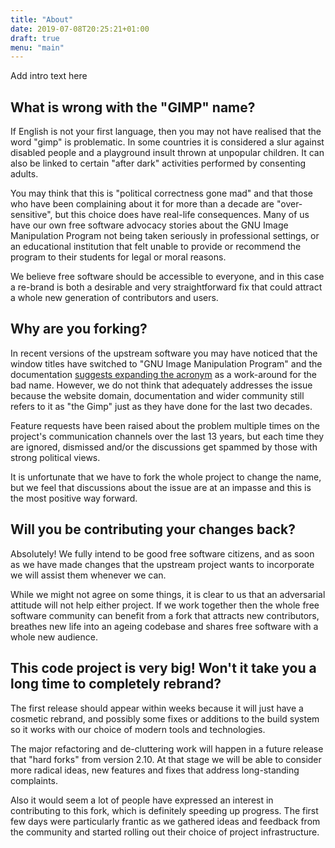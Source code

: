 ```yaml
---
title: "About"
date: 2019-07-08T20:25:21+01:00
draft: true
menu: "main"
---
```

Add intro text here

## What is wrong with the "GIMP" name?
If English is not your first language, then you may not have realised that the word "gimp" is problematic. In some countries it is considered a slur against disabled people and a playground insult thrown at unpopular children. It can also be linked to certain "after dark" activities performed by consenting adults.

You may think that this is "political correctness gone mad" and that those who have been complaining about it for more than a decade are "over-sensitive", but this choice does have real-life consequences. Many of us have our own free software advocacy stories about the GNU Image Manipulation Program not being taken seriously in professional settings, or an educational institution that felt unable to provide or recommend the program to their students for legal or moral reasons.

We believe free software should be accessible to everyone, and in this case a re-brand is both a desirable and very straightforward fix that could attract a whole new generation of contributors and users.

## Why are you forking?
In recent versions of the upstream software you may have noticed that the window titles have switched to "GNU Image Manipulation Program" and the documentation [suggests expanding the acronym](https://www.gimp.org/docs/userfaq.html#i-dont-like-the-name-gimp-will-you-change-it) as a work-around for the bad name. However, we do not think that adequately addresses the issue because the website domain, documentation and wider community still refers to it as "the Gimp" just as they have done for the last two decades.

Feature requests have been raised about the problem multiple times on the project's communication channels over the last 13 years, but each time they are ignored, dismissed and/or the discussions get spammed by those with strong political views.

It is unfortunate that we have to fork the whole project to change the name, but we feel that discussions about the issue are at an impasse and this is the most positive way forward.

## Will you be contributing your changes back?
Absolutely! We fully intend to be good free software citizens, and as soon as we have made changes that the upstream project wants to incorporate we will assist them whenever we can.

While we might not agree on some things, it is clear to us that an adversarial attitude will not help either project. If we work together then the whole free software community can benefit from a fork that attracts new contributors, breathes new life into an ageing codebase and shares free software with a whole new audience.

## This code project is very big! Won't it take you a long time to completely rebrand?
The first release should appear within weeks because it will just have a cosmetic rebrand, and possibly some fixes or additions to the build system so it works with our choice of modern tools and technologies.

The major refactoring and de-cluttering work will happen in a future release that "hard forks" from version 2.10. At that stage we will be able to consider more radical ideas, new features and fixes that address long-standing complaints.

Also it would seem a lot of people have expressed an interest in contributing to this fork, which is definitely speeding up progress. The first few days were particularly frantic as we gathered ideas and feedback from the community and started rolling out their choice of project infrastructure.
